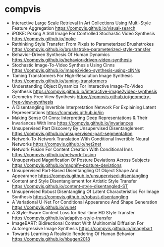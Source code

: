 # compvis

- Interactive Large Scale Retrieval In Art Collections Using Multi-Style Feature Aggregation
https://compvis.github.io/visual-search
- iPOKE: Poking A Still Image For Controlled Stochastic Video Synthesis
https://compvis.github.io/ipoke
- Rethinking Style Transfer: From Pixels to Parameterized Brushstrokes
https://compvis.github.io/brushstroke-parameterized-style-transfer
- Behavior-Driven Synthesis Of Human Dynamics
https://compvis.github.io/behavior-driven-video-synthesis
- Stochastic Image-To-Video Synthesis Using Cinns
https://compvis.github.io/image2video-synthesis-using-cINNs
- Taming Transformers For High-Resolution Image Synthesis
https://compvis.github.io/taming-transformers
- Understanding Object Dynamics For Interactive Image-To-Video Synthesis
https://compvis.github.io/interactive-image2video-synthesis
- Geometry-Free View Synthesis
https://compvis.github.io/geometry-free-view-synthesis
- A Disentangling Invertible Interpretation Network For Explaining Latent Representations
https://compvis.github.io/iin
- Making Sense Of Cnns: Interpreting Deep Representations & Their Invariances With Inns
https://compvis.github.io/invariances
- Unsupervised Part Discovery By Unsupervised Disentanglement
https://compvis.github.io/unsupervised-part-segmentation
- Network-To-Network Translation With Conditional Invertible Neural Networks
https://compvis.github.io/net2net
- Network Fusion For Content Creation With Conditional Inns
https://compvis.github.io/network-fusion
- Unsupervised Magnification Of Posture Deviations Across Subjects
https://compvis.github.io/magnify-posture-deviations
- Unsupervised Part-Based Disentangling Of Object Shape And Appearance
https://compvis.github.io/unsupervised-disentangling
- Content and Style Disentanglement for Artistic Style Transfer
https://compvis.github.io/content-style-disentangled-ST
- Unsupervised Robust Disentangling Of Latent Characteristics For Image Synthesis
https://compvis.github.io/robust-disentangling
- A Variational U-Net For Conditional Appearance And Shape Generation
https://compvis.github.io/vunet
- A Style-Aware Content Loss for Real-time HD Style Transfer
https://compvis.github.io/adaptive-style-transfer
- ImageBART: Bidirectional Context With Multinomial Diffusion For Autoregressive Image Synthesis
https://compvis.github.io/imagebart
- Towards Learning A Realistic Rendering Of Human Behavior
https://compvis.github.io/hbugen2018
